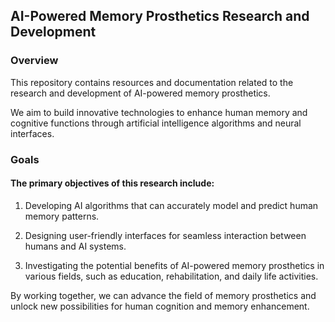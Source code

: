 ## AI-Powered Memory Prosthetics Research and Development


### Overview

This repository contains resources and documentation related to the research and development of AI-powered memory prosthetics. 

We aim to build innovative technologies to enhance human memory and cognitive functions through artificial intelligence algorithms and neural interfaces.


### Goals

#### The primary objectives of this research include:

1. Developing AI algorithms that can accurately model and predict human memory patterns.

2. Designing user-friendly interfaces for seamless interaction between humans and AI systems.

3. Investigating the potential benefits of AI-powered memory prosthetics in various fields, such as education, rehabilitation, and daily life activities.



By working together, we can advance the field of memory prosthetics and unlock new possibilities for human cognition and memory enhancement.